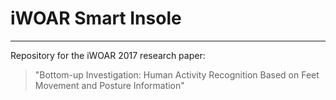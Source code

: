 # iWOAR Smart Insole
---
Repository for the iWOAR 2017 research paper: 
> "Bottom-up Investigation: Human Activity Recognition Based on Feet Movement and Posture Information"
